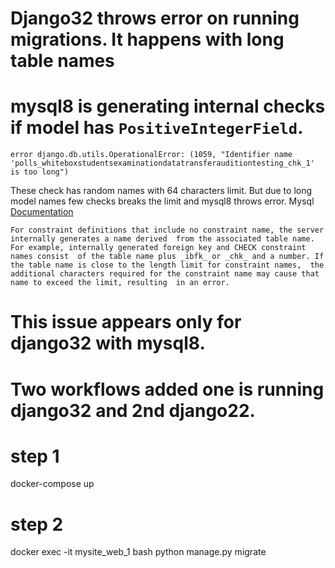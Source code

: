 # Django32 throws error on running migrations. It happens with long table names


# mysql8 is generating internal checks if model has `PositiveIntegerField`.

`error django.db.utils.OperationalError: (1059, "Identifier name 'polls_whiteboxstudentsexaminationdatatransferauditiontesting_chk_1' is too long")`

These check has random names with 64 characters limit. But due to long model names few checks breaks the limit and mysql8 throws error. Mysql [Documentation](https://dev.mysql.com/doc/refman/8.0/en/identifier-length.html)

`For constraint definitions that include no constraint name, the server internally generates a name derived 
from the associated table name. For example, internally generated foreign key and CHECK constraint names consist 
of the table name plus _ibfk_ or _chk_ and a number. If the table name is close to the length limit for constraint names, 
the additional characters required for the constraint name may cause that name to exceed the limit, resulting 
in an error.`


# This issue appears only for django32 with mysql8.
# Two workflows added one is running django32 and 2nd django22. 

# step 1
docker-compose up

# step 2
docker exec -it mysite_web_1  bash
python manage.py migrate



